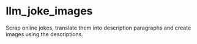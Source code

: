 # llm_joke_images
Scrap online jokes, translate them into description paragraphs and create images using the descriptions.
